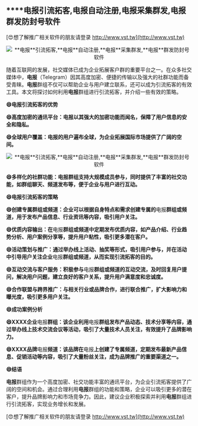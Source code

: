 ## ****电报**引流拓客,**电报**自动注册,**电报**采集群发,**电报**群发防封号软件**

[😍想了解推广相关软件的朋友请登录 http://www.vst.tw](http://www.vst.tw)

 <center><img src="https://vst.tw/MP4/tuiguang/png/5.png" alt="**电报**引流拓客,**电报**自动注册,**电报**采集群发,**电报**群发防封号软件"></center>

随着互联网的发展，社交媒体已成为企业拓展客户群的重要平台之一。在众多社交媒体中，**电报**（Telegram）因其高度加密、便捷的传输以及强大的社群功能而备受青睐。**电报**群组不仅可以帮助企业与用户建立联系，还可以成为引流拓客的有效工具。本文将探讨如何利用**电报**群组进行引流拓客，并介绍一些有效的策略。

**😄**电报**引流拓客的优势**

**😄高度加密的通讯平台：**电报**以其强大的加密功能而闻名，保障了用户信息的安全和隐私。**

**😄全球用户覆盖：**电报**的用户遍布全球，为企业拓展国际市场提供了广阔的空间。**

 <center><img src="https://vst.tw/MP4/tuiguang/png/4.png" alt="**电报**引流拓客,**电报**自动注册,**电报**采集群发,**电报**群发防封号软件"></center>

**😄多样化的社群功能：**电报**群组支持大规模成员参与，同时提供了丰富的社交功能，如群组聊天、频道发布等，便于企业与用户进行互动。**

**😄**电报**引流拓客的策略**

**😄创建专属群组或频道：企业可以根据自身特点和需求创建专属的**电报**群组或频道，用于发布产品信息、行业资讯等内容，吸引用户关注。**

**😄优质内容输出：在**电报**群组或频道中定期发布优质内容，如产品介绍、行业趋势分析、用户案例分享等，提升用户粘性，吸引更多潜在客户。**

**😄活动策划与推广：通过举办线上活动、抽奖等形式，吸引用户参与，并在活动中引导用户关注企业**电报**群组或频道，从而实现引流拓客的目的。**

**😄互动交流与客户服务：积极参与**电报**群组或频道的互动交流，及时回复用户提问，解决用户问题，建立良好的客户关系，提升用户满意度和忠诚度。**

**😄合作联盟与跨界推广：与相关行业或品牌合作，进行联合推广，扩大影响力和曝光度，吸引更多用户关注。**

**😄成功案例分析**

**😄XXXX企业**电报**群组：该企业利用**电报**群组发布产品动态、技术分享等内容，通过举办线上技术交流会议等活动，吸引了大量技术人员关注，有效提升了品牌影响力。**

**😄XXXX品牌**电报**频道：该品牌在**电报**上创建了专属频道，定期发布最新产品信息、促销活动等内容，吸引了大量粉丝关注，成为品牌推广的重要渠道之一。**

**😄结语**

**电报**群组作为一个高度加密、社交功能丰富的通讯平台，为企业引流拓客提供了广阔的空间和机会。通过合理利用**电报**群组的功能和策略，企业可以吸引更多的潜在客户，提升品牌影响力和市场竞争力。因此，建议企业积极探索并利用**电报**群组进行引流拓客，实现业务增长和发展。

[😍想了解推广相关软件的朋友请登录 http://www.vst.tw](http://www.vst.tw)




